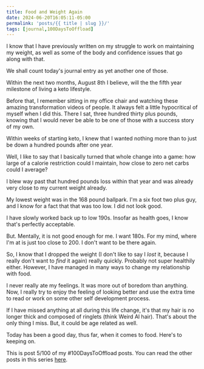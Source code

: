 ```yaml
---
title: Food and Weight Again 
date: 2024-06-20T16:05:11-05:00
permalink: 'posts/{{ title | slug }}/'
tags: [journal,100DaysToOffload]
---
```

I know that I have previously written on my struggle to work on maintaining my weight, as well as some of the body and confidence issues that go along with that.

We shall count today's journal entry as yet another one of those.

Within the next two months, August 8th I believe, will the the fifth year milestone of living a keto lifestyle. 

Before that, I remember sitting in my office chair and watching these amazing transformation videos of people. It always felt a little hypocritical of myself when I did this. There I sat, three hundred thirty plus pounds, knowing that I would never be able to be one of those with a success story of my own.

Within weeks of starting keto, I knew that I wanted nothing more than to just be down a hundred pounds after one year.

Well, I like to say that I basically turned that whole change into a game: how large of a calorie restriction could I maintain, how close to zero net carbs could I average? 

I blew way past that hundred pounds loss within that year and was already very close to my current weight already. 

My lowest weight was in the 168 pound ballpark. I'm a six foot two plus guy, and I know for a fact that that was too low. I did not look good.

I have slowly worked back up to low 190s. Insofar as health goes, I know that's perfectly acceptable.

But. Mentally, it is not good enough for me. I want 180s. For my mind, where I'm at is just too close to 200. I don't want to be there again.

So, I know that I dropped the weight (I don't like to say I *lost* it, because I really don't want to *find* it again) really quickly. Probably not super healthily either. However, I have managed in many ways to change my relationship with food.

I never really ate my feelings. It was more out of boredom than anything. Now, I really try to enjoy the feeling of looking better and use the extra time to read or work on some other self development process.

If I have missed anything at all during this life change, it's that my hair is no longer thick and composed of ringlets (think Weird Al hair). That's about the only thing I miss. But, it could be age related as well.

Today has been a good day, thus far, when it comes to food. Here's to keeping on.

This is post 5/100 of my #100DaysToOffload posts. You can read the other posts in this series [here](/tags/100daystooffload).
